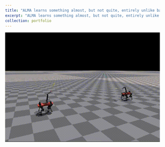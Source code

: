 ```yaml
---
title: "ALMA learns something almost, but not quite, entirely unlike badminton"
excerpt: "ALMA learns something almost, but not quite, entirely unlike badminton"
collection: portfolio
---
```


![share and enjoy](images/badmintonVSGIF.gif)
